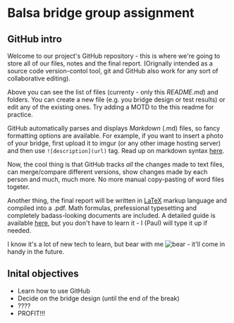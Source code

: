 Balsa bridge group assignment
===========

## GitHub intro
Welcome to our project's GitHub repository - this is where we're going to store all of our files, notes and the final report. (Orignally intended as a source code version-contol tool, git and GitHub also work for any sort of collaborative editing).

Above you can see the list of files (currenty - only this _README.md_) and folders. You can create a new file (e.g. you bridge design or test results) or edit any of the existing ones. Try adding a MOTD to the this readme for practice.

GitHub automatically parses and displays _Markdown_ (.md) files, so fancy formatting options are available. For example, if you want to insert a photo of your bridge, first upload it to imgur (or any other image hosting server) and then use `![description](url)` tag. Read up on markdown syntax [here](https://github.com/adam-p/markdown-here/wiki/Markdown-Cheatsheet).

Now, the cool thing is that GitHub tracks _all_ the changes made to text files, can merge/compare different versions, show changes made by each person and much, much more. No more manual copy-pasting of word files togeter.

Another thing, the final report will be written in [LaTeX](http://en.wikipedia.org/wiki/LaTeX) markup language and compiled into a .pdf. Math formulas, prefessional typesetting and completely badass-looking documents are included. A detailed guide is available [here](http://en.wikibooks.org/wiki/LaTeX), but you don't have to learn it - I (Paul) will type it up if needed.

I know it's a lot of new tech to learn, but bear with me ![bear](http://i.imgur.com/0vUF6Px.jpg?1) - it'll come in handy in the future.

## Inital objectives
+ Learn how to use GitHub
+ Decide on the bridge design (until the end of the break)
+ ????
+ PROFIT!!!

